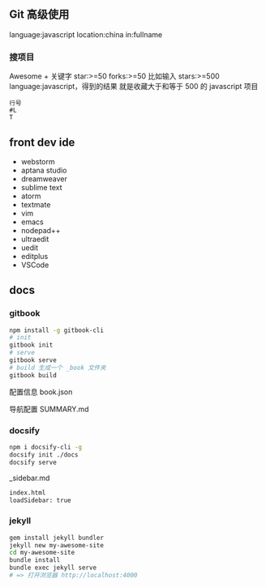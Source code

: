 ## Git 高级使用
language:javascript location:china
in:fullname
### 搜项目
Awesome + 关键字
star:>=50
forks:>=50
比如输入 stars:>=500 language:javascript，得到的结果 就是收藏大于和等于 500 的 javascript 项目
```
行号
#L 
T
```


## front dev ide
* webstorm
* aptana studio
* dreamweaver
* sublime text
* atorm
* textmate
* vim
* emacs
* nodepad++
* ultraedit
* uedit
* editplus
* VSCode 

## docs

### gitbook
```sh
npm install -g gitbook-cli
# init
gitbook init
# serve
gitbook serve
# build 生成一个 _book 文件夹
gitbook build
```

配置信息 book.json

导航配置 SUMMARY.md

### docsify
```sh
npm i docsify-cli -g
docsify init ./docs
docsify serve
```
_sidebar.md
```sh
index.html
loadSidebar: true
```

### jekyll
```sh
gem install jekyll bundler
jekyll new my-awesome-site
cd my-awesome-site
bundle install
bundle exec jekyll serve
# => 打开浏览器 http://localhost:4000
```